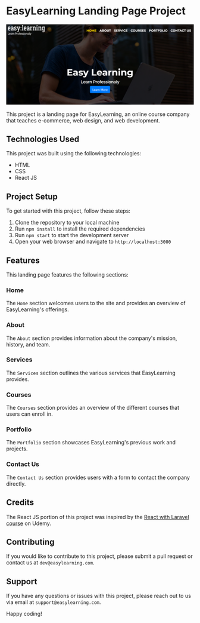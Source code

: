 # EasyLearning Landing Page Project

![Website Preview](./website.PNG)

This project is a landing page for EasyLearning, an online course company that teaches e-commerce, web design, and web development.

## Technologies Used

This project was built using the following technologies:

- HTML
- CSS
- React JS

## Project Setup

To get started with this project, follow these steps:

1. Clone the repository to your local machine
2. Run `npm install` to install the required dependencies
3. Run `npm start` to start the development server
4. Open your web browser and navigate to `http://localhost:3000`

## Features

This landing page features the following sections:

### Home

The `Home` section welcomes users to the site and provides an overview of EasyLearning's offerings.

### About

The `About` section provides information about the company's mission, history, and team.

### Services

The `Services` section outlines the various services that EasyLearning provides.

### Courses

The `Courses` section provides an overview of the different courses that users can enroll in.

### Portfolio

The `Portfolio` section showcases EasyLearning's previous work and projects.

### Contact Us

The `Contact Us` section provides users with a form to contact the company directly.

## Credits
The React JS portion of this project was inspired by the [React with Laravel course](https://www.udemy.com/course/react-with-laravel-build-complete-project/) on Udemy.

## Contributing

If you would like to contribute to this project, please submit a pull request or contact us at `dev@easylearning.com`.

## Support

If you have any questions or issues with this project, please reach out to us via email at `support@easylearning.com`.

Happy coding!
